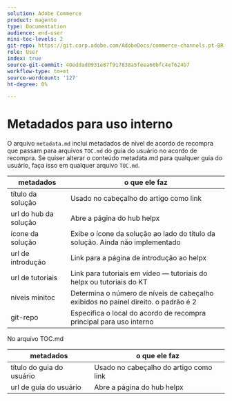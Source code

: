 ```yaml
---
solution: Adobe Commerce
product: magento
type: Documentation
audience: end-user
mini-toc-levels: 2
git-repo: https://git.corp.adobe.com/AdobeDocs/commerce-channels.pt-BR
role: User
index: true
source-git-commit: 40eddad0931e87f917838a5feea60bfc4ef624b7
workflow-type: tm+mt
source-wordcount: '127'
ht-degree: 0%

---
```



# Metadados para uso interno

O arquivo `metadata.md` inclui metadados de nível de acordo de recompra que passam para arquivos `TOC.md` do guia do usuário no acordo de recompra. Se quiser alterar o conteúdo metadata.md para qualquer guia do usuário, faça isso em qualquer arquivo `TOC.md`.

| metadados | o que ele faz |
|--- |--- |
| título da solução | Usado no cabeçalho do artigo como link |
| url do hub da solução | Abre a página do hub helpx |
| ícone da solução | Exibe o ícone da solução ao lado do título da solução. Ainda não implementado |
| url de introdução | Link para a página de introdução ao helpx |
| url de tutoriais | Link para tutoriais em vídeo — tutoriais do helpx ou tutoriais do KT |
| níveis minitoc | Determina o número de níveis de cabeçalho exibidos no painel direito. o padrão é 2 |
| git-repo | Especifica o local do acordo de recompra principal para uso interno |

No arquivo TOC.md

| metadados | o que ele faz |
|--- |--- |
| título do guia do usuário | Usado no cabeçalho do artigo como link |
| url de guia do usuário | Abre a página do hub helpx |
